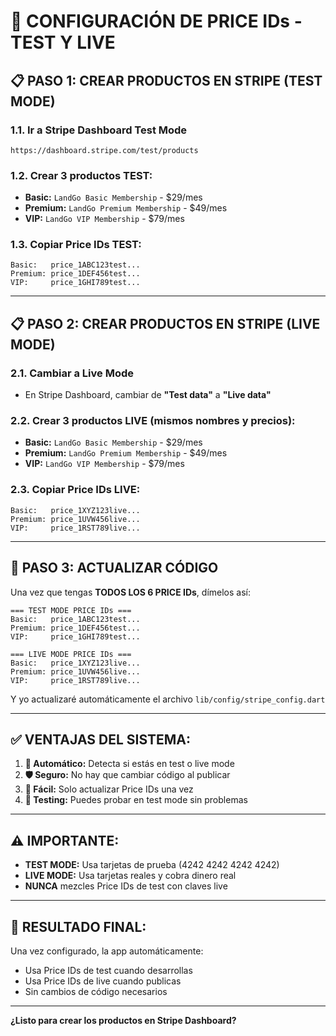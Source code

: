 # 🎯 CONFIGURACIÓN DE PRICE IDs - TEST Y LIVE

## 📋 **PASO 1: CREAR PRODUCTOS EN STRIPE (TEST MODE)**

### **1.1. Ir a Stripe Dashboard Test Mode**
```
https://dashboard.stripe.com/test/products
```

### **1.2. Crear 3 productos TEST:**
- **Basic:** `LandGo Basic Membership` - $29/mes
- **Premium:** `LandGo Premium Membership` - $49/mes  
- **VIP:** `LandGo VIP Membership` - $79/mes

### **1.3. Copiar Price IDs TEST:**
```
Basic:   price_1ABC123test...
Premium: price_1DEF456test...
VIP:     price_1GHI789test...
```

---

## 📋 **PASO 2: CREAR PRODUCTOS EN STRIPE (LIVE MODE)**

### **2.1. Cambiar a Live Mode**
- En Stripe Dashboard, cambiar de **"Test data"** a **"Live data"**

### **2.2. Crear 3 productos LIVE (mismos nombres y precios):**
- **Basic:** `LandGo Basic Membership` - $29/mes
- **Premium:** `LandGo Premium Membership` - $49/mes  
- **VIP:** `LandGo VIP Membership` - $79/mes

### **2.3. Copiar Price IDs LIVE:**
```
Basic:   price_1XYZ123live...
Premium: price_1UVW456live...
VIP:     price_1RST789live...
```

---

## 🔧 **PASO 3: ACTUALIZAR CÓDIGO**

Una vez que tengas **TODOS LOS 6 PRICE IDs**, dímelos así:

```
=== TEST MODE PRICE IDs ===
Basic:   price_1ABC123test...
Premium: price_1DEF456test...
VIP:     price_1GHI789test...

=== LIVE MODE PRICE IDs ===
Basic:   price_1XYZ123live...
Premium: price_1UVW456live...
VIP:     price_1RST789live...
```

Y yo actualizaré automáticamente el archivo `lib/config/stripe_config.dart`

---

## ✅ **VENTAJAS DEL SISTEMA:**

1. **🔄 Automático:** Detecta si estás en test o live mode
2. **🛡️ Seguro:** No hay que cambiar código al publicar
3. **📱 Fácil:** Solo actualizar Price IDs una vez
4. **🧪 Testing:** Puedes probar en test mode sin problemas

---

## ⚠️ **IMPORTANTE:**

- **TEST MODE:** Usa tarjetas de prueba (4242 4242 4242 4242)
- **LIVE MODE:** Usa tarjetas reales y cobra dinero real
- **NUNCA** mezcles Price IDs de test con claves live

---

## 🎯 **RESULTADO FINAL:**

Una vez configurado, la app automáticamente:
- Usa Price IDs de test cuando desarrollas
- Usa Price IDs de live cuando publicas
- Sin cambios de código necesarios

---

**¿Listo para crear los productos en Stripe Dashboard?**
